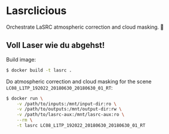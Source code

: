 # Lasrclicious
Orchestrate LaSRC atmospheric correction and cloud masking. :lollipop:

## Voll Laser wie du abgehst!

Build image:

```bash
$ docker build -t lasrc .
```

Do atmospheric correction and cloud masking for the scene 
`LC08_L1TP_192022_20180630_20180630_01_RT`:

```bash
$ docker run \
    -v /path/to/inputs:/mnt/input-dir:ro \
    -v /path/to/outputs:/mnt/output-dir:rw \
    -v /path/to/lasrc-aux:/mnt/lasrc-aux:ro \
    --rm \
    -t lasrc LC08_L1TP_192022_20180630_20180630_01_RT
```